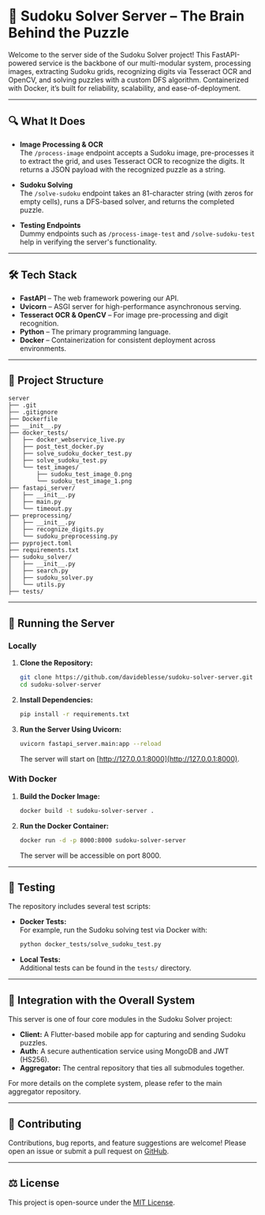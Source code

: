 # 🚀 Sudoku Solver Server – The Brain Behind the Puzzle

Welcome to the server side of the Sudoku Solver project! This FastAPI-powered service is the backbone of our multi-modular system, processing images, extracting Sudoku grids, recognizing digits via Tesseract OCR and OpenCV, and solving puzzles with a custom DFS algorithm. Containerized with Docker, it’s built for reliability, scalability, and ease-of-deployment.

---

## 🔍 What It Does

- **Image Processing & OCR**  
  The `/process-image` endpoint accepts a Sudoku image, pre-processes it to extract the grid, and uses Tesseract OCR to recognize the digits. It returns a JSON payload with the recognized puzzle as a string.

- **Sudoku Solving**  
  The `/solve-sudoku` endpoint takes an 81-character string (with zeros for empty cells), runs a DFS-based solver, and returns the completed puzzle.

- **Testing Endpoints**  
  Dummy endpoints such as `/process-image-test` and `/solve-sudoku-test` help in verifying the server's functionality.

---

## 🛠️ Tech Stack

- **FastAPI** – The web framework powering our API.
- **Uvicorn** – ASGI server for high-performance asynchronous serving.
- **Tesseract OCR & OpenCV** – For image pre-processing and digit recognition.
- **Python** – The primary programming language.
- **Docker** – Containerization for consistent deployment across environments.

---

## 📁 Project Structure

```
server
├── .git
├── .gitignore
├── Dockerfile
├── __init__.py
├── docker_tests/
│   ├── docker_webservice_live.py
│   ├── post_test_docker.py
│   ├── solve_sudoku_docker_test.py
│   ├── solve_sudoku_test.py
│   └── test_images/
│       ├── sudoku_test_image_0.png
│       └── sudoku_test_image_1.png
├── fastapi_server/
│   ├── __init__.py
│   ├── main.py
│   └── timeout.py
├── preprocessing/
│   ├── __init__.py
│   ├── recognize_digits.py
│   └── sudoku_preprocessing.py
├── pyproject.toml
├── requirements.txt
├── sudoku_solver/
│   ├── __init__.py
│   ├── search.py
│   ├── sudoku_solver.py
│   └── utils.py
├── tests/
```


---

## 🚀 Running the Server

### Locally

1. **Clone the Repository:**

    ```bash
    git clone https://github.com/davideblesse/sudoku-solver-server.git
    cd sudoku-solver-server
    ```

2. **Install Dependencies:**

    ```bash
    pip install -r requirements.txt
    ```

3. **Run the Server Using Uvicorn:**

    ```bash
    uvicorn fastapi_server.main:app --reload
    ```

   The server will start on [http://127.0.0.1:8000](http://127.0.0.1:8000).

### With Docker

1. **Build the Docker Image:**

    ```bash
    docker build -t sudoku-solver-server .
    ```

2. **Run the Docker Container:**

    ```bash
    docker run -d -p 8000:8000 sudoku-solver-server
    ```

   The server will be accessible on port 8000.

---

## 🔁 Testing

The repository includes several test scripts:

- **Docker Tests:**  
  For example, run the Sudoku solving test via Docker with:
  
    ```bash
    python docker_tests/solve_sudoku_test.py
    ```

- **Local Tests:**  
  Additional tests can be found in the `tests/` directory.

---

## 🤝 Integration with the Overall System

This server is one of four core modules in the Sudoku Solver project:
- **Client:** A Flutter-based mobile app for capturing and sending Sudoku puzzles.
- **Auth:** A secure authentication service using MongoDB and JWT (HS256).
- **Aggregator:** The central repository that ties all submodules together.

For more details on the complete system, please refer to the main aggregator repository.

---

## 🤝 Contributing

Contributions, bug reports, and feature suggestions are welcome! Please open an issue or submit a pull request on [GitHub](https://github.com/davideblesse).

---

## ⚖️ License

This project is open-source under the [MIT License](LICENSE).

